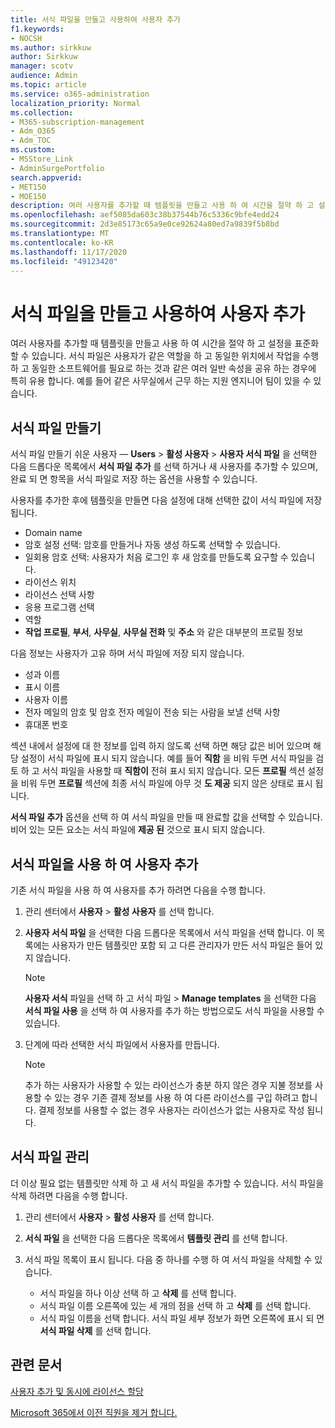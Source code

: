```yaml
---
title: 서식 파일을 만들고 사용하여 사용자 추가
f1.keywords:
- NOCSH
ms.author: sirkkuw
author: Sirkkuw
manager: scotv
audience: Admin
ms.topic: article
ms.service: o365-administration
localization_priority: Normal
ms.collection:
- M365-subscription-management
- Adm_O365
- Adm_TOC
ms.custom:
- MSStore_Link
- AdminSurgePortfolio
search.appverid:
- MET150
- MOE150
description: 여러 사용자를 추가할 때 템플릿을 만들고 사용 하 여 시간을 절약 하 고 설정을 표준화할 수 있습니다.
ms.openlocfilehash: aef5085da603c38b37544b76c5336c9bfe4edd24
ms.sourcegitcommit: 2d3e85173c65a9e0ce92624a80ed7a9839f5b8bd
ms.translationtype: MT
ms.contentlocale: ko-KR
ms.lasthandoff: 11/17/2020
ms.locfileid: "49123420"
---
```

# <a name="create-and-use-a-template-to-add-users"></a>서식 파일을 만들고 사용하여 사용자 추가

여러 사용자를 추가할 때 템플릿을 만들고 사용 하 여 시간을 절약 하 고 설정을 표준화할 수 있습니다. 서식 파일은 사용자가 같은 역할을 하 고 동일한 위치에서 작업을 수행 하 고 동일한 소프트웨어를 필요로 하는 것과 같은 여러 일반 속성을 공유 하는 경우에 특히 유용 합니다. 예를 들어 같은 사무실에서 근무 하는 지원 엔지니어 팀이 있을 수 있습니다.  

## <a name="create-a-template"></a>서식 파일 만들기

서식 파일 만들기 쉬운 사용자 &mdash; **Users**  >  **활성 사용자**  >  **사용자 서식 파일** 을 선택한 다음 드롭다운 목록에서 **서식 파일 추가** 를 선택 하거나 새 사용자를 추가할 수 있으며, 완료 되 면 항목을 서식 파일로 저장 하는 옵션을 사용할 수 있습니다.

사용자를 추가한 후에 템플릿을 만들면 다음 설정에 대해 선택한 값이 서식 파일에 저장 됩니다.

- Domain name
- 암호 설정 선택: 암호를 만들거나 자동 생성 하도록 선택할 수 있습니다.
- 일회용 암호 선택: 사용자가 처음 로그인 후 새 암호를 만들도록 요구할 수 있습니다.
- 라이선스 위치
- 라이선스 선택 사항
- 응용 프로그램 선택
- 역할
- **작업 프로필**, **부서**, **사무실**, **사무실 전화** 및 **주소** 와 같은 대부분의 프로필 정보 

다음 정보는 사용자가 고유 하며 서식 파일에 저장 되지 않습니다.

- 성과 이름
- 표시 이름
- 사용자 이름
- 전자 메일의 암호 및 암호 전자 메일이 전송 되는 사람을 보낼 선택 사항
- 휴대폰 번호

섹션 내에서 설정에 대 한 정보를 입력 하지 않도록 선택 하면 해당 값은 비어 있으며 해당 설정이 서식 파일에 표시 되지 않습니다. 예를 들어 **직함** 을 비워 두면 서식 파일을 검토 하 고 서식 파일을 사용할 때 **직함이** 전혀 표시 되지 않습니다. 모든 **프로필** 섹션 설정을 비워 두면 **프로필** 섹션에 최종 서식 파일에 아무 것 **도 제공** 되지 않은 상태로 표시 됩니다.

**서식 파일 추가** 옵션을 선택 하 여 서식 파일을 만들 때 완료할 값을 선택할 수 있습니다. 비어 있는 모든 요소는 서식 파일에 **제공 된** 것으로 표시 되지 않습니다.

## <a name="use-a-template-to-add-a-user"></a>서식 파일을 사용 하 여 사용자 추가

기존 서식 파일을 사용 하 여 사용자를 추가 하려면 다음을 수행 합니다.

1. 관리 센터에서 **사용자**  >  **활성 사용자** 를 선택 합니다.

2. **사용자 서식 파일** 을 선택한 다음 드롭다운 목록에서 서식 파일을 선택 합니다. 이 목록에는 사용자가 만든 템플릿만 포함 되 고 다른 관리자가 만든 서식 파일은 들어 있지 않습니다.

   > [!NOTE]
   > **사용자 서식** 파일을 선택 하 고 서식 파일  >  **Manage templates** 을 선택한 다음 **서식 파일 사용** 을 선택 하 여 사용자를 추가 하는 방법으로도 서식 파일을 사용할 수 있습니다.

3. 단계에 따라 선택한 서식 파일에서 사용자를 만듭니다.

   > [!NOTE]
   > 추가 하는 사용자가 사용할 수 있는 라이선스가 충분 하지 않은 경우 지불 정보를 사용할 수 있는 경우 기존 결제 정보를 사용 하 여 다른 라이선스를 구입 하려고 합니다. 결제 정보를 사용할 수 없는 경우 사용자는 라이선스가 없는 사용자로 작성 됩니다.

## <a name="manage-templates"></a>서식 파일 관리

더 이상 필요 없는 템플릿만 삭제 하 고 새 서식 파일을 추가할 수 있습니다. 서식 파일을 삭제 하려면 다음을 수행 합니다.

1. 관리 센터에서 **사용자**  >  **활성 사용자** 를 선택 합니다.

2. **서식 파일** 을 선택한 다음 드롭다운 목록에서 **템플릿 관리** 를 선택 합니다.

3. 서식 파일 목록이 표시 됩니다. 다음 중 하나를 수행 하 여 서식 파일을 삭제할 수 있습니다.
    - 서식 파일을 하나 이상 선택 하 고 **삭제** 를 선택 합니다. 
    - 서식 파일 이름 오른쪽에 있는 세 개의 점을 선택 하 고 **삭제** 를 선택 합니다.
    - 서식 파일 이름을 선택 합니다. 서식 파일 세부 정보가 화면 오른쪽에 표시 되 면 **서식 파일 삭제** 를 선택 합니다.

## <a name="related-articles"></a>관련 문서

[사용자 추가 및 동시에 라이선스 할당](add-users.md)

[Microsoft 365에서 이전 직원을 제거 합니다.](remove-former-employee.md)
  
